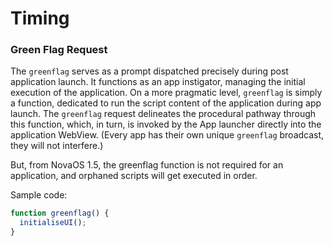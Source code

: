 # Timing

### Green Flag Request

The `greenflag` serves as a prompt dispatched precisely during post application launch. It functions as an app instigator, managing the initial execution of the application. On a more pragmatic level, `greenflag` is simply a function, dedicated to run the script content of the application during app launch. The `greenflag` request delineates the procedural pathway through this function, which, in turn, is invoked by the App launcher directly into the application WebView. (Every app has their own unique `greenflag` broadcast, they will not interfere.)

But, from NovaOS 1.5, the greenflag function is not required for an application, and orphaned scripts will get executed in order.

Sample code:

```js
function greenflag() {
  initialiseUI();
}
```
